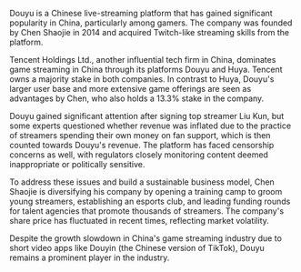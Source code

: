 Douyu is a Chinese live-streaming platform that has gained significant popularity in China, particularly among gamers. The company was founded by Chen Shaojie in 2014 and acquired Twitch-like streaming skills from the platform.

Tencent Holdings Ltd., another influential tech firm in China, dominates game streaming in China through its platforms Douyu and Huya. Tencent owns a majority stake in both companies. In contrast to Huya, Douyu's larger user base and more extensive game offerings are seen as advantages by Chen, who also holds a 13.3% stake in the company.

Douyu gained significant attention after signing top streamer Liu Kun, but some experts questioned whether revenue was inflated due to the practice of streamers spending their own money on fan support, which is then counted towards Douyu's revenue. The platform has faced censorship concerns as well, with regulators closely monitoring content deemed inappropriate or politically sensitive.

To address these issues and build a sustainable business model, Chen Shaojie is diversifying his company by opening a training camp to groom young streamers, establishing an esports club, and leading funding rounds for talent agencies that promote thousands of streamers. The company's share price has fluctuated in recent times, reflecting market volatility.

Despite the growth slowdown in China's game streaming industry due to short video apps like Douyin (the Chinese version of TikTok), Douyu remains a prominent player in the industry.